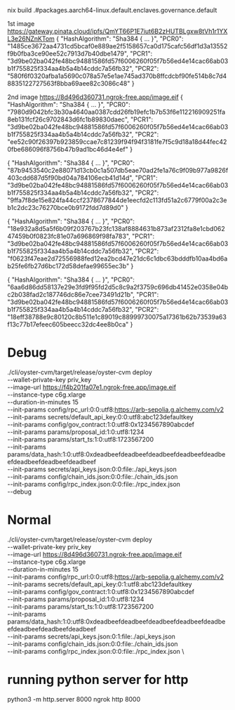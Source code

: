 nix build .#packages.aarch64-linux.default.enclaves.governance.default

1st image https://gateway.pinata.cloud/ipfs/QmYT66P1E7iut6B2zHUTBLgxw8tVh1r1YXL3e26NZnKTom
{
  "HashAlgorithm": "Sha384 { ... }",
  "PCR0": "1485ce3672aa4731cd5bcaf0e889ae2f5158657ca0d175cafc56df1d3a13552f9b0fba3ce90ee52c7913d7b40dbe1479",
  "PCR1": "3d9be02ba042fe48bc94881586fd57f6006260f05f7b56ed4e14cac66ab03b1f755825f334aa4b5a4b14cddc7a56fb32",
  "PCR2": "580f6f0320afba1a5690c078a57e5e1ae745ad370b8ffcdcbf90fe514b8c7d48835122727563f8bba69aee82c3086c48"
}

2nd image https://8d496d360731.ngrok-free.app/image.eif
{
  "HashAlgorithm": "Sha384 { ... }",
  "PCR0": "7980d9042bfc3b30a4640aa0387cdd26fb19efc1b7b53f6e112216909251fa8eb131fcf26c9702843d6fc1b89830daec",
  "PCR1": "3d9be02ba042fe48bc94881586fd57f6006260f05f7b56ed4e14cac66ab03b1f755825f334aa4b5a4b14cddc7a56fb32",
  "PCR2": "ee52c90f26397b923859ccae7c81239f94f94f3181fe7f5c9d18a18d44fec420fbe686096f8756b47b9ad1bc46d4e4ef"
}

{
  "HashAlgorithm": "Sha384 { ... }",
  "PCR0": "87b9453540c2e88071d13cb0c1a507db5eae70ad2fe1a76c9f09b977a9826f403cdd687d5f90bd04a784106ecb41d14d",
  "PCR1": "3d9be02ba042fe48bc94881586fd57f6006260f05f7b56ed4e14cac66ab03b1f755825f334aa4b5a4b14cddc7a56fb32",
  "PCR2": "9ffa7f8de15e824fa44ccf2378677844de1eecfd2c113fd51a2c6779f00a2c3eb1c2dc23c76270bce0b9172fdd7d89d0"
}

{
  "HashAlgorithm": "Sha384 { ... }",
  "PCR0": "18e932a8d5a5f6b09f203767b23fc138af8884631b873af2312fa8e1cbd06247459b0f0823fc81e07a696869f98fa783",
  "PCR1": "3d9be02ba042fe48bc94881586fd57f6006260f05f7b56ed4e14cac66ab03b1f755825f334aa4b5a4b14cddc7a56fb32",
  "PCR2": "f0623f47eae2d72556988fed12ea2bcd47e21dc6c1dbc63bdddfb10aa4bd6ab25fe6fb27d6bc172d58defae99655ec3b"
}

{
  "HashAlgorithm": "Sha384 { ... }",
  "PCR0": "6aa6d86dd58137e29e3fd9f95fd2d5c8c9a2f3759c696db41452e0358e04bc2b038fad2c187746dc86e7cee73491d21b",
  "PCR1": "3d9be02ba042fe48bc94881586fd57f6006260f05f7b56ed4e14cac66ab03b1f755825f334aa4b5a4b14cddc7a56fb32",
  "PCR2": "18eff38788e9c80120c8b511e1c89019c88999730075a17361b62b73539a63f13c77b17efeec605beecc32dc4ee8b0ca"
}


# Debug
./cli/oyster-cvm/target/release/oyster-cvm deploy \
--wallet-private-key priv_key \
--image-url https://f4b201fa07e1.ngrok-free.app/image.eif \
--instance-type c6g.xlarge \
--duration-in-minutes 15 \
--init-params config/rpc_url:0:0:utf8:https://arb-sepolia.g.alchemy.com/v2 \
--init-params secrets/default_api_key:0:0:utf8:abc123defaultkey \
--init-params config/gov_contract:1:0:utf8:0x1234567890abcdef \
--init-params params/proposal_id:1:0:utf8:1234 \
--init-params params/start_ts:1:0:utf8:1723567200 \
--init-params params/data_hash:1:0:utf8:0xdeadbeefdeadbeefdeadbeefdeadbeefdeadbeefdeadbeefdeadbeefdeadbeef \
--init-params secrets/api_keys.json:0:0:file:./api_keys.json \
--init-params config/chain_ids.json:0:0:file:./chain_ids.json \
--init-params config/rpc_index.json:0:0:file:./rpc_index.json \
--debug

# Normal
./cli/oyster-cvm/target/release/oyster-cvm deploy \
--wallet-private-key priv_key \
--image-url https://8d496d360731.ngrok-free.app/image.eif \
--instance-type c6g.xlarge \
--duration-in-minutes 15 \
--init-params config/rpc_url:0:0:utf8:https://arb-sepolia.g.alchemy.com/v2 \
--init-params secrets/default_api_key:0:1:utf8:abc123defaultkey \
--init-params config/gov_contract:1:0:utf8:0x1234567890abcdef \
--init-params params/proposal_id:1:0:utf8:1234 \
--init-params params/start_ts:1:0:utf8:1723567200 \
--init-params params/data_hash:1:0:utf8:0xdeadbeefdeadbeefdeadbeefdeadbeefdeadbeefdeadbeefdeadbeefdeadbeef \
--init-params secrets/api_keys.json:0:1:file:./api_keys.json \
--init-params config/chain_ids.json:0:0:file:./chain_ids.json \
--init-params config/rpc_index.json:0:0:file:./rpc_index.json \


# running python server for http
python3 -m http.server 8000
ngrok http 8000